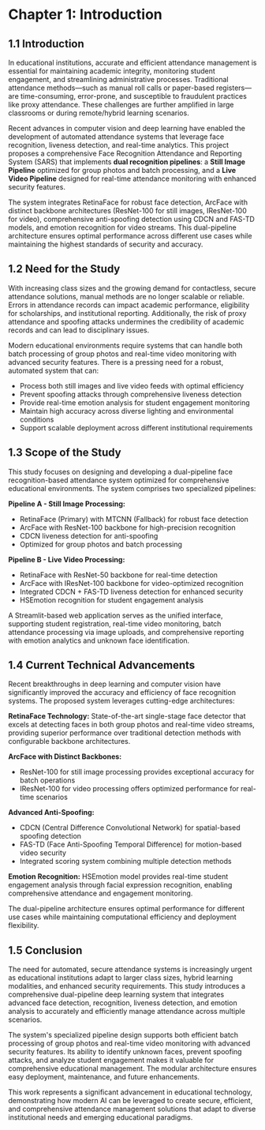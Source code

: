 # Chapter 1: Introduction

## 1.1 Introduction
In educational institutions, accurate and efficient attendance management is essential for maintaining academic integrity, monitoring student engagement, and streamlining administrative processes. Traditional attendance methods—such as manual roll calls or paper-based registers—are time-consuming, error-prone, and susceptible to fraudulent practices like proxy attendance. These challenges are further amplified in large classrooms or during remote/hybrid learning scenarios.

Recent advances in computer vision and deep learning have enabled the development of automated attendance systems that leverage face recognition, liveness detection, and real-time analytics. This project proposes a comprehensive Face Recognition Attendance and Reporting System (SARS) that implements **dual recognition pipelines**: a **Still Image Pipeline** optimized for group photos and batch processing, and a **Live Video Pipeline** designed for real-time attendance monitoring with enhanced security features.

The system integrates RetinaFace for robust face detection, ArcFace with distinct backbone architectures (ResNet-100 for still images, IResNet-100 for video), comprehensive anti-spoofing detection using CDCN and FAS-TD models, and emotion recognition for video streams. This dual-pipeline architecture ensures optimal performance across different use cases while maintaining the highest standards of security and accuracy.

## 1.2 Need for the Study
With increasing class sizes and the growing demand for contactless, secure attendance solutions, manual methods are no longer scalable or reliable. Errors in attendance records can impact academic performance, eligibility for scholarships, and institutional reporting. Additionally, the risk of proxy attendance and spoofing attacks undermines the credibility of academic records and can lead to disciplinary issues.

Modern educational environments require systems that can handle both batch processing of group photos and real-time video monitoring with advanced security features. There is a pressing need for a robust, automated system that can:
- Process both still images and live video feeds with optimal efficiency
- Prevent spoofing attacks through comprehensive liveness detection
- Provide real-time emotion analysis for student engagement monitoring
- Maintain high accuracy across diverse lighting and environmental conditions
- Support scalable deployment across different institutional requirements

## 1.3 Scope of the Study
This study focuses on designing and developing a dual-pipeline face recognition-based attendance system optimized for comprehensive educational environments. The system comprises two specialized pipelines:

**Pipeline A - Still Image Processing:**
- RetinaFace (Primary) with MTCNN (Fallback) for robust face detection
- ArcFace with ResNet-100 backbone for high-precision recognition
- CDCN liveness detection for anti-spoofing
- Optimized for group photos and batch processing

**Pipeline B - Live Video Processing:**
- RetinaFace with ResNet-50 backbone for real-time detection
- ArcFace with IResNet-100 backbone for video-optimized recognition
- Integrated CDCN + FAS-TD liveness detection for enhanced security
- HSEmotion recognition for student engagement analysis

A Streamlit-based web application serves as the unified interface, supporting student registration, real-time video monitoring, batch attendance processing via image uploads, and comprehensive reporting with emotion analytics and unknown face identification.

## 1.4 Current Technical Advancements
Recent breakthroughs in deep learning and computer vision have significantly improved the accuracy and efficiency of face recognition systems. The proposed system leverages cutting-edge architectures:

**RetinaFace Technology:** State-of-the-art single-stage face detector that excels at detecting faces in both group photos and real-time video streams, providing superior performance over traditional detection methods with configurable backbone architectures.

**ArcFace with Distinct Backbones:** 
- ResNet-100 for still image processing provides exceptional accuracy for batch operations
- IResNet-100 for video processing offers optimized performance for real-time scenarios

**Advanced Anti-Spoofing:**
- CDCN (Central Difference Convolutional Network) for spatial-based spoofing detection
- FAS-TD (Face Anti-Spoofing Temporal Difference) for motion-based video security
- Integrated scoring system combining multiple detection methods

**Emotion Recognition:** HSEmotion model provides real-time student engagement analysis through facial expression recognition, enabling comprehensive attendance and engagement monitoring.

The dual-pipeline architecture ensures optimal performance for different use cases while maintaining computational efficiency and deployment flexibility.

## 1.5 Conclusion
The need for automated, secure attendance systems is increasingly urgent as educational institutions adapt to larger class sizes, hybrid learning modalities, and enhanced security requirements. This study introduces a comprehensive dual-pipeline deep learning system that integrates advanced face detection, recognition, liveness detection, and emotion analysis to accurately and efficiently manage attendance across multiple scenarios.

The system's specialized pipeline design supports both efficient batch processing of group photos and real-time video monitoring with advanced security features. Its ability to identify unknown faces, prevent spoofing attacks, and analyze student engagement makes it valuable for comprehensive educational management. The modular architecture ensures easy deployment, maintenance, and future enhancements.

This work represents a significant advancement in educational technology, demonstrating how modern AI can be leveraged to create secure, efficient, and comprehensive attendance management solutions that adapt to diverse institutional needs and emerging educational paradigms.
